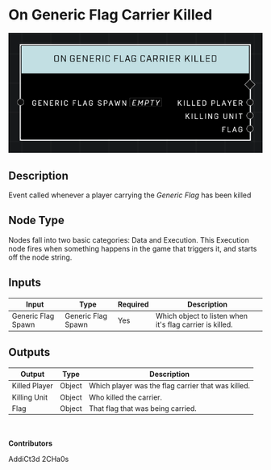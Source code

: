 # On Generic Flag Carrier Killed
![alt text](../../../.gitbook/assets/on-generic-flag-carrier-killed.png)
## Description
Event called whenever a player carrying the *Generic Flag* has been killed

## Node Type
Nodes fall into two basic categories: Data and Execution. This Execution node fires when something happens in the game that triggers it, and starts off the node string.

## Inputs
| Input | Type | Required | Description |
|------------------|------------------|----------|--------------------------------------------------------------|
| Generic Flag Spawn | Generic Flag Spawn | Yes | Which object to listen when it's flag carrier is killed. |

## Outputs
| Output | Type | Description |
|------------------|------------------|--------------------------------------------------------------|
| Killed Player | Object | Which player was the flag carrier that was killed.|
| Killing Unit | Object | Who killed the carrier.|
| Flag | Object | That flag that was being carried.|

\
\
**Contributors**

AddiCt3d 2CHa0s